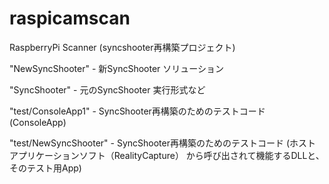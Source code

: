 # raspicamscan
RaspberryPi Scanner (syncshooter再構築プロジェクト)

"NewSyncShooter" - 新SyncShooter ソリューション

"SyncShooter" - 元のSyncShooter 実行形式など

"test/ConsoleApp1" - SyncShooter再構築のためのテストコード (ConsoleApp)

"test/NewSyncShooter" - SyncShooter再構築のためのテストコード (ホストアプリケーションソフト（RealityCapture） から呼び出されて機能するDLLと、そのテスト用App)

